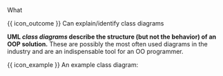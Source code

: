 <span id="title">What</span>

<span id="prereqs"></span>

<span id="outcomes">{{ icon_outcome }} Can explain/identify class diagrams</span>

<div id="body">

**UML _class diagrams_ describe the structure (but not the behavior) of an OOP solution.** These are possibly the most often used diagrams in the industry and are an indispensable tool for an OO programmer.

<box>

{{ icon_example }} An example class diagram:

<pic src="{{baseUrl}}/uml/classDiagrams/introduction/what/images/classDiagramExample1.png" width="600" />

</box>

</div>

<div id="extras">
</div>